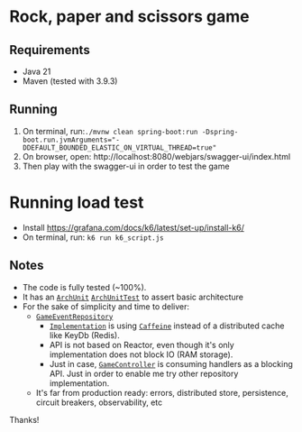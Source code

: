 # Rock, paper and scissors game

## Requirements

* Java 21
* Maven (tested with 3.9.3)

## Running

1. On terminal,
   run:```./mvnw clean spring-boot:run -Dspring-boot.run.jvmArguments="-DDEFAULT_BOUNDED_ELASTIC_ON_VIRTUAL_THREAD=true"```
2. On browser, open: http://localhost:8080/webjars/swagger-ui/index.html
3. Then play with the swagger-ui in order to test the game

# Running load test

* Install https://grafana.com/docs/k6/latest/set-up/install-k6/
* On terminal, run: ```k6 run k6_script.js```

## Notes

* The code is fully tested (~100%).
* It has an [`ArchUnit`](https://www.archunit.org/use-cases) [`ArchUnitTest`](./src/test/java/com/rpsg/ArchUnitTest.java) 
  to assert basic architecture
* For the sake of simplicity and time to deliver:
    * [`GameEventRepository`](./src/main/java/com/rpsg/model/GameEventRepository.java)
        * [`Implementation`](./src/main/java/com/rpsg/repository/GameEventCaffeineRepository.java) is
          using [`Caffeine`](https://github.com/ben-manes/caffeine) instead of a distributed cache like KeyDb (Redis).
        * API is not based on Reactor, even though it's only implementation does not block IO (RAM storage).
        * Just in case, [`GameController`](./src/main/java/com/rpsg/controller/GameController.java) is consuming
          handlers
          as a blocking API. Just in order to enable me try other repository implementation.
    * It's far from production ready: errors, distributed store, persistence, circuit breakers, observability, etc

Thanks!
